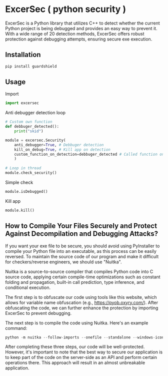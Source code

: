 # ExcerSec ( python security )

ExcerSec is a Python library that utilizes C++ to detect whether the current Python project is being debugged and provides an easy way to prevent it. With a wide range of 20 detection methods, ExcerSec offers robust protection against debugging attempts, ensuring secure exe execution.


## Installation

```python
pip install guardshield
```


## Usage
Import 
```python
import excersec
```
Anti debugger detection loop
```python
# Custom own function
def debbuger_detected():
    print("skid")

module = excersec.Security(
    anti_debugger=True, # Debbuger detection
    kill_on_debug=True, # Kill app on detection
    custom_function_on_detection=debbuger_detected # Called function on detection
    )
    
# Loop in thread
module.check_security()
```
Simple check
```python
module.isDebugged()
```
Kill app
```python
module.kill()
```

## How to Compile Your Files Securely and Protect Against Decompilation and Debugging Attacks?

If you want your exe file to be secure, you should avoid using PyInstaller to compile your Python file into an executable, as this process can be easily reversed. To maintain the source code of our program and make it difficult for checkers/reverse engineers, we should use "Nuitka".

Nuitka is a source-to-source compiler that compiles Python code into C source code, applying certain compile-time optimizations such as constant folding and propagation, built-in call prediction, type inference, and conditional execution.

The first step is to obfuscate our code using tools like this website, which allows for variable name obfuscation (e.g., https://pyob.oxyry.com/). After obfuscating the code, we can further enhance the protection by importing ExcerSec to prevent debugging.

The next step is to compile the code using Nuitka. Here's an example command:

```python
python -m nuitka --follow-imports --onefile --standalone --windows-icon-from-ico=icon.ico main.py
```

After completing these three steps, our code will be well-protected. However, it's important to note that the best way to secure our application is to keep part of the code on the server-side as an API and perform certain operations there. This approach will result in an almost unbreakable application.

